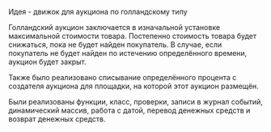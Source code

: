 Идея - движок для аукциона по голландскому типу

Голландский аукцион заключается в изначальной установке максимальной стоимости товара. 
Постепенно стоимость товара будет снижаться, пока не будет найден покупатель. В случае, если покупатель
не будет найден по истечению определённого времени, аукцион будет закрыт.

Также было реализовано списывание определённого процента с создателя аукциона для площадки, на которой
этот аукцион размещён.

Были реализованы функции, класс, проверки, записи в журнал событий, динамический массив, работа с датой,
перевод денежных средств и возврат денежных средств.